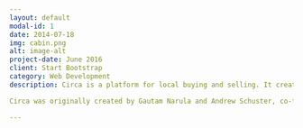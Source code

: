 ```yaml
---
layout: default
modal-id: 1
date: 2014-07-18
img: cabin.png
alt: image-alt
project-date: June 2016
client: Start Bootstrap
category: Web Development
description: Circa is a platform for local buying and selling. It creates a hassle-free experience by handling payments, delivery, and returns. Cheaper than Amazon, safer than Craigslist! 

Circa was originally created by Gautam Narula and Andrew Schuster, co-founders (and Chief Donut Procurer and Chief Delivery Boy, respectively) of Centaurii, Inc. Now that Centaurii is defunct, Gautam (me) has open-sourced the code. Circa will remain in test mode at www.usecirca.com.

---
```


